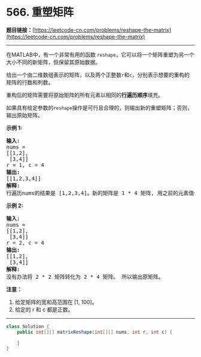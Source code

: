 # 566. 重塑矩阵

**题目链接：**[https://leetcode-cn.com/problems/reshape-the-matrix](https://leetcode-cn.com/problems/reshape-the-matrix)

---

<div class="content__1Y2H">
 <div class="notranslate">
  <p>在MATLAB中，有一个非常有用的函数 <code>reshape</code>，它可以将一个矩阵重塑为另一个大小不同的新矩阵，但保留其原始数据。</p> 
  <p>给出一个由二维数组表示的矩阵，以及两个正整数<code>r</code>和<code>c</code>，分别表示想要的重构的矩阵的行数和列数。</p> 
  <p>重构后的矩阵需要将原始矩阵的所有元素以相同的<strong>行遍历顺序</strong>填充。</p> 
  <p>如果具有给定参数的<code>reshape</code>操作是可行且合理的，则输出新的重塑矩阵；否则，输出原始矩阵。</p> 
  <p><strong>示例 1:</strong></p> 
  <pre class="language-text"><strong>输入:</strong> 
nums = 
[[1,2],
 [3,4]]
r = 1, c = 4
<strong>输出:</strong> 
[[1,2,3,4]]
<strong>解释:</strong>
行遍历nums的结果是 [1,2,3,4]。新的矩阵是 1 * 4 矩阵, 用之前的元素值一行一行填充新矩阵。
</pre> 
  <p><strong>示例 2:</strong></p> 
  <pre class="language-text"><strong>输入:</strong> 
nums = 
[[1,2],
 [3,4]]
r = 2, c = 4
<strong>输出:</strong> 
[[1,2],
 [3,4]]
<strong>解释:</strong>
没有办法将 2 * 2 矩阵转化为 2 * 4 矩阵。 所以输出原矩阵。
</pre> 
  <p><strong>注意：</strong></p> 
  <ol> 
   <li>给定矩阵的宽和高范围在 [1, 100]。</li> 
   <li>给定的 r 和 c 都是正数。</li> 
  </ol> 
 </div>
</div>

---

```java
class Solution {
    public int[][] matrixReshape(int[][] nums, int r, int c) {
        
    }
}
```